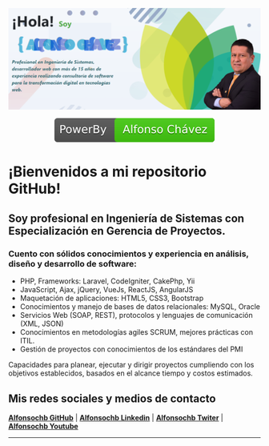 ![GitHub: Alfonso Chávez Baquero](./img/achb.png)

<p align="center">
    <a href="https://github.com/alfonsochb">
        <img src="./img/achb.svg" alt="Alfonso Chávez" style="max-width:100%;">
    </a>
</p>

# ¡Bienvenidos a mi repositorio GitHub!
## Soy profesional en Ingeniería de Sistemas con Especialización en Gerencia de Proyectos.
### Cuento con sólidos conocimientos y experiencia en análisis, diseño y desarrollo de software:
<ul>
    <li>PHP, Frameworks: Laravel, CodeIgniter, CakePhp, Yii</li>
    <li>JavaScript, Ajax, jQuery, VueJs, ReactJS, AngularJS</li>
    <li>Maquetación de aplicaciones: HTML5, CSS3, Bootstrap</li>
    <li>Conocimientos y manejo de bases de datos relacionales: MySQL, Oracle</li>
    <li>Servicios Web (SOAP, REST), protocolos y lenguajes de comunicación (XML, JSON)</li>
    <li>Conocimientos en metodologías agiles SCRUM, mejores prácticas con ITIL.</li>
    <li>Gestión de proyectos con conocimientos de los estándares del PMI</li>
</ul>

<dl>
    <dt>Capacidades para planear, ejecutar y dirigir proyectos cumpliendo con los objetivos establecidos, basados en el alcance tiempo y costos estimados.</dt>
</dl>

## Mis redes sociales y medios de contacto

[<b>Alfonsochb GitHub</b>](https://github.com/alfonsochb) |
[<b>Alfonsochb Linkedin</b>](https://www.linkedin.com/in/alfonsochb/) | 
[<b>Alfonsochb Twiter</b>](https://twitter.com/alfonsochb) | 
[<b>Alfonsochb Youtube</b>](https://www.youtube.com/channel/UCb8nd0Ckp87sNNMIyrr77qw?view_as=subscriber)

***